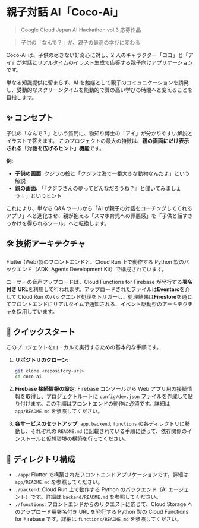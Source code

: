 # 親子対話 AI「Coco-Ai」

> Google Cloud Japan AI Hackathon vol.3 応募作品

> 子供の「なんで？」が、親子の最高の学びに変わる

Coco-Ai は、子供の尽きない好奇心に対し、2 人のキャラクター「ココ」と「アイ」が対話とリアルタイムのイラスト生成で応答する親子向けアプリケーションです。

単なる知識提供に留まらず、AI を触媒として親子のコミュニケーションを誘発し、受動的なスクリーンタイムを能動的で質の高い学びの時間へと変えることを目指します。

## ✨ コンセプト

子供の「なんで？」という質問に、物知り博士の「アイ」が分かりやすい解説とイラストで答えます。
このプロジェクトの最大の特徴は、**親の画面にだけ表示される「対話を広げるヒント」機能**です。

**例:**

- **子供の画面:** クジラの絵と「クジラは海で一番大きな動物なんだよ」という解説
- **親の画面:** 「『クジラさんの夢ってどんなだろうね？』と聞いてみましょう！」というヒント

これにより、単なる Q&A ツールから「AI が親子の対話をコーチングしてくれるアプリ」へと進化させ、親が抱える「スマホ育児への罪悪感」を「子供と話すきっかけを得られるツール」へと転換します。

## 🛠️ 技術アーキテクチャ

Flutter (Web)製のフロントエンドと、Cloud Run 上で動作する Python 製のバックエンド（ADK: Agents Development Kit）で構成されています。

ユーザーの音声アップロードは、Cloud Functions for Firebase が発行する**署名付き URL**を利用して行われます。アップロードされたファイルは**Eventarc**を介して Cloud Run のバックエンド処理をトリガーし、処理結果は**Firestore**を通じてフロントエンドにリアルタイムで通知される、イベント駆動型のアーキテクチャを採用しています。

## 🚀 クイックスタート

このプロジェクトをローカルで実行するための基本的な手順です。

1.  **リポジトリのクローン**:

    ```bash
    git clone <repository-url>
    cd coco-ai
    ```

2.  **Firebase 接続情報の設定**:
    Firebase コンソールから Web アプリ用の接続情報を取得し、プロジェクトルートに `config/dev.json` ファイルを作成して貼り付けます。この手順はフロントエンドの動作に必須です。詳細は `app/README.md` を参照してください。

3.  **各サービスのセットアップ**:
    `app`, `backend`, `functions` の各ディレクトリに移動し、それぞれの `README.md` に記載されている手順に従って、依存関係のインストールと仮想環境の構築を行ってください。

## 📂 ディレクトリ構成

- `./app`: Flutter で構築されたフロントエンドアプリケーションです。詳細は `app/README.md` を参照してください。
- `./backend`: Cloud Run 上で動作する Python のバックエンド（AI エージェント）です。詳細は `backend/README.md` を参照してください。
- `./functions`: フロントエンドからのリクエストに応じて、Cloud Storage へのアップロード用署名付き URL を発行する Python 製の Cloud Functions for Firebase です。詳細は `functions/README.md` を参照してください。
